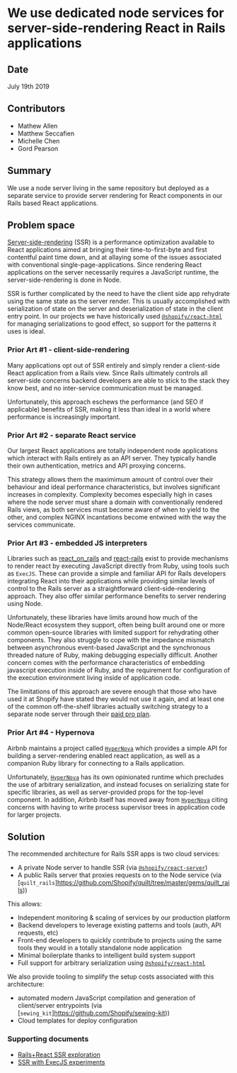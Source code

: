 # We use dedicated node services for server-side-rendering React in Rails applications

## Date

July 19th 2019

## Contributors

- Mathew Allen
- Matthew Seccafien
- Michelle Chen
- Gord Pearson

## Summary

We use a node server living in the same repository but deployed as a separate service to provide server rendering for React components in our Rails based React applications.

## Problem space

[Server-side-rendering](https://reactjs.org/docs/react-dom-server.html) (SSR) is a performance optimization available to React applications aimed at bringing their time-to-first-byte and first contentful paint time down, and at allaying some of the issues associated with conventional single-page-applications. Since rendering React applications on the server necessarily requires a JavaScript runtime, the server-side-rendering is done in Node.

SSR is further complicated by the need to have the client side app rehydrate using the same state as the server render. This is usually accomplished with serialization of state on the server and deserialization of state in the client entry point. In our projects we have historically used [`@shopify/react-html`](https://github.com/Shopify/quilt/tree/master/packages/react-html) for managing serializations to good effect, so support for the patterns it uses is ideal.

### Prior Art #1 - client-side-rendering

Many applications opt out of SSR entirely and simply render a client-side React application from a Rails view. Since Rails ultimately controls all server-side concerns backend developers are able to stick to the stack they know best, and no inter-service communication must be managed.

Unfortunately, this approach eschews the performance (and SEO if applicable) benefits of SSR, making it less than ideal in a world where performance is increasingly important.

### Prior Art #2 - separate React service

Our largest React applications are totally independent node applications which interact with Rails entirely as an API server. They typically handle their own authentication, metrics and API proxying concerns.

This strategy allows them the maximimum amount of control over their behaviour and ideal performance characteristics, but involves significant increases in complexity. Complexity becomes especially high in cases where the node server must share a domain with conventionally rendered Rails views, as both services must become aware of when to yield to the other, and complex NGINX incantations become entwined with the way the services communicate.

### Prior Art #3 - embedded JS interpreters

Libraries such as [react_on_rails](https://github.com/shakacode/react_on_rails) and [react-rails](https://github.com/reactjs/react-rails#server-side-rendering) exist to provide mechanisms to render react by executing JavaScript directly from Ruby, using tools such as `ExecJS`. These can provide a simple and familiar API for Rails developers integrating React into their applications while providing similar levels of control to the Rails server as a straightforward client-side-rendering approach. They also offer similar performance benefits to server rendering using Node.

Unfortunately, these libraries have limits around how much of the Node/React ecosystem they support, often being built around one or more common open-source libraries with limited support for rehydrating other components. They also struggle to cope with the impedance mismatch between asynchronous event-based JavaScript and the synchronous threaded nature of Ruby, making debugging especially difficult. Another concern comes with the performance characteristics of embedding javascript execution inside of Ruby, and the requirement for configuration of the execution environment living inside of application code.

The limitations of this approach are severe enough that those who have used it at Shopify have stated they would not use it again, and at least one of the common off-the-shelf libraries actually switching strategy to a separate node server through their [paid pro plan](https://github.com/reactjs/react-rails#server-side-rendering).

### Prior Art #4 - Hypernova

Airbnb maintains a project called [`HyperNova`](https://github.com/airbnb/hypernova) which provides a simple API for building a server-rendering enabled react application, as well as a companion Ruby library for connecting to a Rails application.

Unfortunately, [`HyperNova`](https://github.com/airbnb/hypernova) has its own opinionated runtime which precludes the use of arbitrary serialization, and instead focuses on serializing state for specific libraries, as well as server-provided props for the top-level component. In addition, Airbnb itself has moved away from [`HyperNova`](https://github.com/airbnb/hypernova) citing concerns with having to write process supervisor trees in application code for larger projects.

## Solution

The recommended architecture for Rails SSR apps is two cloud services:
- A private Node server to handle SSR (via [`@shopify/react-server`](https://github.com/Shopify/quilt/tree/master/packages/react-server))
- A public Rails server that proxies requests on to the Node service (via [`quilt_rails`]https://github.com/Shopify/quilt/tree/master/gems/quilt_rails))

This allows:
- Independent monitoring & scaling of services by our production platform
- Backend developers to leverage existing patterns and tools (auth, API requests, etc)
- Front-end developers to quickly contribute to projects using the same tools they would in a totally standalone node application
- Minimal boilerplate thanks to intelligent build system support
- Full support for arbitrary serialization using [`@shopify/react-html`](https://github.com/Shopify/quilt/tree/master/packages/react-html)

We also provide tooling to simplify the setup costs associated with this architecture:
- automated modern JavaScript compilation and generation of client/server entrypoints (via [`sewing_kit`]https://github.com/Shopify/sewing-kit))
- Cloud templates for deploy configuration

### Supporting documents
- [Rails+React SSR exploration](https://docs.google.com/document/d/1gsCN0z9t89zWpUuqp6rWa8wJi6HrN6_FJMPyGz-U34A/edit#heading=h.ketzgarmm35m)
- [SSR with ExecJS experiments](https://docs.google.com/document/d/1XQbkubnP7trxEf-43ZDG7flZj1dUCg2fuXp1bmUlYRw/edit#heading=h.q92vciekm7ds)
